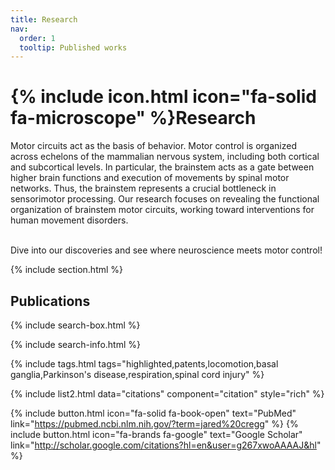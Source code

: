 ```yaml
---
title: Research
nav:
  order: 1
  tooltip: Published works
---
```


# {% include icon.html icon="fa-solid fa-microscope" %}Research

Motor circuits act as the basis of behavior. Motor control is organized across echelons of the mammalian nervous system, including both cortical and subcortical levels. In particular, the brainstem acts as a gate between higher brain functions and execution of movements by spinal motor networks. Thus, the brainstem represents a crucial bottleneck in sensorimotor processing. Our research focuses on revealing the functional organization of brainstem motor circuits, working toward interventions for human movement disorders.

<br>Dive into our discoveries and see where neuroscience meets motor control!

{% include section.html %}

## Publications

<div id="all-publications"> <!-- Start of All Publications div -->
  
  {% include search-box.html %}

  {% include search-info.html %}

  {% include tags.html tags="highlighted,patents,locomotion,basal ganglia,Parkinson's disease,respiration,spinal cord injury" %}

  {% include list2.html data="citations" component="citation" style="rich" %}
  
</div> <!-- End of All Publications div -->

{% include button.html icon="fa-solid fa-book-open" text="PubMed" link="https://pubmed.ncbi.nlm.nih.gov/?term=jared%20cregg" %} {% include button.html icon="fa-brands fa-google" text="Google Scholar" link="http://scholar.google.com/citations?hl=en&user=g267xwoAAAAJ&hl" %}
